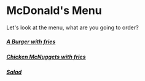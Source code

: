 # McDonald's Menu
Let's look at the menu, what are you going to order?

##### [A Burger with fries](burger-w-fries.md)
##### [Chicken McNuggets with fries](chicken-mcnuggets.md)
##### [Salad](salad.md)
